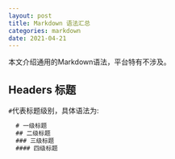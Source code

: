 ```yaml
---
layout: post
title: Markdown 语法汇总
categories: markdown
date: 2021-04-21
---
```


本文介绍通用的Markdown语法，平台特有不涉及。

## Headers 标题

```#```代表标题级别，具体语法为: 

``` markdown
  # 一级标题
  ## 二级标题
  ### 三级标题
  #### 四级标题
```